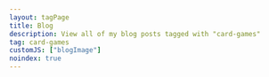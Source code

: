 ```yaml
---
layout: tagPage
title: Blog
description: View all of my blog posts tagged with "card-games"
tag: card-games
customJS: ["blogImage"]
noindex: true
---
```

